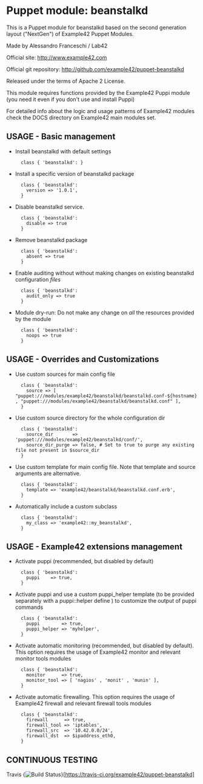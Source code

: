 # Puppet module: beanstalkd

This is a Puppet module for beanstalkd based on the second generation layout ("NextGen") of Example42 Puppet Modules.

Made by Alessandro Franceschi / Lab42

Official site: http://www.example42.com

Official git repository: http://github.com/example42/puppet-beanstalkd

Released under the terms of Apache 2 License.

This module requires functions provided by the Example42 Puppi module (you need it even if you don't use and install Puppi)

For detailed info about the logic and usage patterns of Example42 modules check the DOCS directory on Example42 main modules set.


## USAGE - Basic management

* Install beanstalkd with default settings

        class { 'beanstalkd': }

* Install a specific version of beanstalkd package

        class { 'beanstalkd':
          version => '1.0.1',
        }

* Disable beanstalkd service.

        class { 'beanstalkd':
          disable => true
        }

* Remove beanstalkd package

        class { 'beanstalkd':
          absent => true
        }

* Enable auditing without without making changes on existing beanstalkd configuration *files*

        class { 'beanstalkd':
          audit_only => true
        }

* Module dry-run: Do not make any change on *all* the resources provided by the module

        class { 'beanstalkd':
          noops => true
        }


## USAGE - Overrides and Customizations
* Use custom sources for main config file 

        class { 'beanstalkd':
          source => [ "puppet:///modules/example42/beanstalkd/beanstalkd.conf-${hostname}" , "puppet:///modules/example42/beanstalkd/beanstalkd.conf" ], 
        }


* Use custom source directory for the whole configuration dir

        class { 'beanstalkd':
          source_dir       => 'puppet:///modules/example42/beanstalkd/conf/',
          source_dir_purge => false, # Set to true to purge any existing file not present in $source_dir
        }

* Use custom template for main config file. Note that template and source arguments are alternative. 

        class { 'beanstalkd':
          template => 'example42/beanstalkd/beanstalkd.conf.erb',
        }

* Automatically include a custom subclass

        class { 'beanstalkd':
          my_class => 'example42::my_beanstalkd',
        }


## USAGE - Example42 extensions management 
* Activate puppi (recommended, but disabled by default)

        class { 'beanstalkd':
          puppi    => true,
        }

* Activate puppi and use a custom puppi_helper template (to be provided separately with a puppi::helper define ) to customize the output of puppi commands 

        class { 'beanstalkd':
          puppi        => true,
          puppi_helper => 'myhelper', 
        }

* Activate automatic monitoring (recommended, but disabled by default). This option requires the usage of Example42 monitor and relevant monitor tools modules

        class { 'beanstalkd':
          monitor      => true,
          monitor_tool => [ 'nagios' , 'monit' , 'munin' ],
        }

* Activate automatic firewalling. This option requires the usage of Example42 firewall and relevant firewall tools modules

        class { 'beanstalkd':       
          firewall      => true,
          firewall_tool => 'iptables',
          firewall_src  => '10.42.0.0/24',
          firewall_dst  => $ipaddress_eth0,
        }


## CONTINUOUS TESTING

Travis {<img src="https://travis-ci.org/example42/puppet-beanstalkd.png?branch=master" alt="Build Status" />}[https://travis-ci.org/example42/puppet-beanstalkd]
